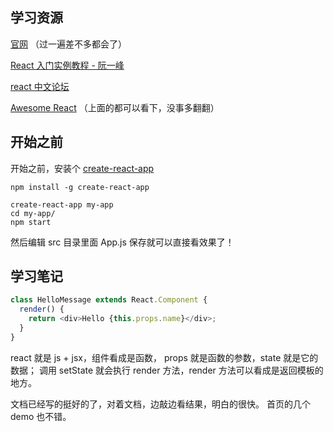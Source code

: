 ## 学习资源

  [官网](facebook.github.io/react) （过一遍差不多都会了）

  [React 入门实例教程 - 阮一峰](http://www.ruanyifeng.com/blog/2015/03/react.html)

  [react 中文论坛](http://react-china.org/)

  [Awesome React](https://github.com/enaqx/awesome-react) （上面的都可以看下，没事多翻翻）


## 开始之前

  开始之前，安装个 [create-react-app](https://github.com/facebookincubator/create-react-app)
  ```shell
  npm install -g create-react-app

  create-react-app my-app
  cd my-app/
  npm start
  ```
  然后编辑 src 目录里面 App.js 保存就可以直接看效果了！

## 学习笔记

  ```js
  class HelloMessage extends React.Component {
    render() {
      return <div>Hello {this.props.name}</div>;
    }
  }
  ```
  react 就是 js + jsx，组件看成是函数， props 就是函数的参数，state 就是它的数据；
  调用 setState 就会执行 render 方法，render 方法可以看成是返回模板的地方。

  文档已经写的挺好的了，对着文档，边敲边看结果，明白的很快。 首页的几个 demo 也不错。
